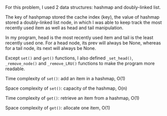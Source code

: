 For this problem, I used 2 data structures: hashmap and doubly-linked list. 

The key of hashpmap stored the cache index (key), the value of hashmap stored a doubly-linked list node, in which I was able to keep track the most recently used item as well as head and tail manipulation. 

In my program, head is the most recently used item and tail is the least recently used one. For a head node, its prev will always be None, whereas for a tail node, its next will always be None. 

Except `set()` and `get()` functions, I also defined `_set_head()`, `_remove_node()` and `_remove_LRU()` functions to make the program more readable. 


Time complexity of `set()`: add an item in a hashmap, O(1)

Space complexity of `set()`: capacity of the hashmap, O(n)

Time complexity of `get()`: retrieve an item from a hashmap, O(1)

Space complexity of `get()`: allocate one item, O(1)

